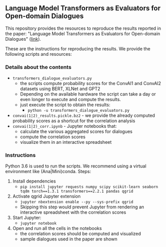 ## Language Model Transformers as Evaluators for Open-domain Dialogues

This repository provides the resources to reproduce the results reported in the paper: "Language Model Transformers as Evaluators for Open-domain Dialogues" ([link](http://jens-lehmann.org/files/2020/coling_lm_dialogue_eval.pdf)).

These are the instructions for reproducing the results. We provide the following scripts and resources:


### Details about the contents

- `transformers_dialogue_evaluators.py`
    - the scripts compute probability scores for the ConvAI1 and ConvAI2 datasets using BERT, XLNet and GPT2
    - Depending on the available hardware the script can take a day or even longer to execute and compute the results.
    - just execute the script to obtain the results:
        - `python -u transformers_dialogue_evaluators.py`
- `convai(1|2)_results.pickle.bz2` - we provide the already computed probability scores as a shortcut for the correlation analysis
- `convai(1|2)_corr.ipynb` - Jupyter notebooks that:
    - calculate the various aggregated scores for dialogues
    - compute the correlation scores
    - visualize them in an interactive spreadsheet


### Instructions

Python 3.6 is used to run the scripts. We recommend using a virtual environment like (Ana|Mini)conda. Steps:

1. Install dependencies
    - `pip install jupyter requests numpy scipy scikit-learn seaborn tqdm torch==1.3.1 transformers==2.2.1 pandas qgrid`
2. Activate qgrid Jupyter extension
    - `jupyter nbextension enable --py --sys-prefix qgrid`
    - Skipping this step would prevent Jupyter from rendering an interactive spreadsheet with the correlation scores
3. Start Jupyter:
    - `jupyter notebook`
4. Open and run all the cells in the notebooks
    - the correlation scores should be computed and visualized
    - sample dialogues used in the paper are shown
